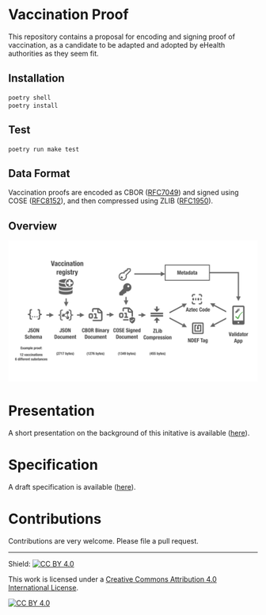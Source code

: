# Vaccination Proof

This repository contains a proposal for encoding and signing proof of vaccination, as a candidate to be adapted and adopted by eHealth authorities as they seem fit.

## Installation

    poetry shell
    poetry install


## Test

    poetry run make test


## Data Format

Vaccination proofs are encoded as CBOR ([RFC7049](https://tools.ietf.org/html/rfc7049)) and signed using COSE ([RFC8152](https://tools.ietf.org/html/rfc8152)), and then compressed using ZLIB ([RFC1950](https://tools.ietf.org/html/rfc1950)).

## Overview

![overview](vproof_overview.png)

# Presentation

A short presentation on the background of this initative is available ([here](vproof-preso.pdf)).


# Specification

A draft specification is available ([here](vproof_spec.md)).


# Contributions

Contributions are very welcome. Please file a pull request.

_________________

Shield: [![CC BY 4.0][cc-by-shield]][cc-by]

This work is licensed under a
[Creative Commons Attribution 4.0 International License][cc-by].

[![CC BY 4.0][cc-by-image]][cc-by]

[cc-by]: http://creativecommons.org/licenses/by/4.0/
[cc-by-image]: https://i.creativecommons.org/l/by/4.0/88x31.png
[cc-by-shield]: https://img.shields.io/badge/License-CC%20BY%204.0-lightgrey.svg
